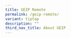 ```yaml
---
title: GEIP Remote
permalink: /geip-remote/
variant: tiptap
description: ""
third_nav_title: About GEIP
---
```

